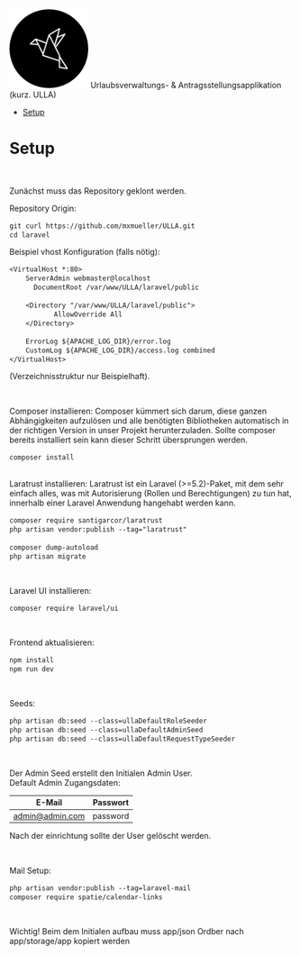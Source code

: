 <img  width="140" src="https://github.com/mxmueller/ULLA/blob/main/laravel/public/brand/logo_round_black.png">
Urlaubsverwaltungs- &amp; Antragsstellungsapplikation (kurz. ULLA)


- [Setup](#Setup)



# Setup
<br>

Zunächst muss das Repository geklont werden.

Repository Origin:
```
git curl https://github.com/mxmueller/ULLA.git
cd laravel
```
Beispiel vhost Konfiguration (falls nötig):
```
<VirtualHost *:80>
    ServerAdmin webmaster@localhost
      DocumentRoot /var/www/ULLA/laravel/public

    <Directory "/var/www/ULLA/laravel/public">
           AllowOverride All
    </Directory>

    ErrorLog ${APACHE_LOG_DIR}/error.log
    CustomLog ${APACHE_LOG_DIR}/access.log combined
</VirtualHost>
```
(Verzeichnisstruktur nur Beispielhaft).

<br>

Composer installieren:
Composer kümmert sich darum, diese ganzen Abhängigkeiten aufzulösen und alle benötigten Bibliotheken automatisch in der richtigen Version in unser Projekt herunterzuladen.
Sollte composer bereits installiert sein kann dieser Schritt übersprungen werden.

```
composer install
```

<br>
Laratrust installieren:
Laratrust ist ein Laravel (>=5.2)-Paket, mit dem sehr einfach alles, was mit Autorisierung (Rollen und Berechtigungen) zu tun hat, innerhalb einer Laravel Anwendung hangehabt werden kann.


```
composer require santigarcor/laratrust
php artisan vendor:publish --tag="laratrust"

composer dump-autoload
php artisan migrate
```

<br>

Laravel UI installieren:

```
composer require laravel/ui
```

<br>

Frontend aktualisieren:

```
npm install
npm run dev
```

<br>

Seeds:

```
php artisan db:seed --class=ullaDefaultRoleSeeder
php artisan db:seed --class=ullaDefaultAdminSeed
php artisan db:seed --class=ullaDefaultRequestTypeSeeder
```

<br>

Der Admin Seed erstellt den Initialen Admin User. <br>
Default Admin Zugangsdaten:

| E-Mail         | Passwort      | 
| ---------------|:-------------:| 
| admin@admin.com| password      |

Nach der einrichtung sollte der User gelöscht werden.

<br>

Mail Setup:

```
php artisan vendor:publish --tag=laravel-mail
composer require spatie/calendar-links
```

<br>

Wichtig!
Beim dem Initialen aufbau muss app/json Ordber nach app/storage/app kopiert werden

<br>
<br>
